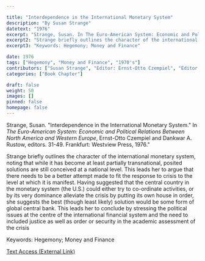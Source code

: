 ```yaml
---

title: "Interdependence in the International Monetary System"
description: "By Susan Strange"
datetext: "1976"
excerpt: "Strange, Susan. In The Euro-American System: Economic and Political Relations Between North America and Western Europe, Ernst-Otto Czempiel and Dankwar A. Rustow, editors. 31-49. Frankfurt: Westview Press, 1976."
excerpt2: "Strange briefly outlines the character of the international monetary system, noting that while it has become at least partially transnational, posited solutions are still conceived at a national level. This leads her to argue that there needs to be a better attempt made to fit the response to crisis to the level at which it is manifest. Having suggested that the central country in the monetary system (the U.S.) could either try to co-ordinate activities, or by its very dominance alleviate the crisis by putting its own house in order, she suggests the best (though least likely) solution would be some form of global central bank. This leads her to conclude by stressing the political issues at the centre of the international financial system and the need to included justice as well as order or security in the academic assessment of the crisis."
excerpt3: "Keywords: Hegemony; Money and Finance"

date: 1976
tags: ["Hegemony", "Money and Finance", "1970's"]
contributors: ["Susan Strange", "Editor: Ernst-Otto Czempiel", "Editor: Dankwart A. Rustow"]
categories: ["Book Chapter"]

draft: false
weight: 50
images: []
pinned: false
homepage: false
---
```


Strange, Susan. "Interdependence in the International Monetary System." In *The Euro-American System: Economic and Political Relations Between North America and Western Europe*, Ernst-Otto Czempiel and Dankwar A. Rustow, editors. 31-49. Frankfurt: Westview Press, 1976."

Strange briefly outlines the character of the international monetary system, noting that while it has become at least partially transnational, posited solutions are still conceived at a national level. This leads her to argue that there needs to be a better attempt made to fit the response to crisis to the level at which it is manifest. Having suggested that the central country in the monetary system (the U.S.) could either try to co-ordinate activities, or by its very dominance alleviate the crisis by putting its own house in order, she suggests the best (though least likely) solution would be some form of global central bank. This leads her to conclude by stressing the political issues at the centre of the international financial system and the need to included justice as well as order or security in the academic assessment of the crisis

Keywords: Hegemony; Money and Finance

[Text Access (External Link)](https://www.worldcat.org/title/1229549033)
